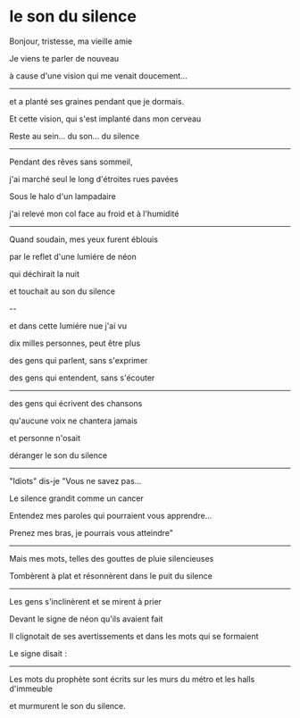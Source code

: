 # le son du silence

Bonjour, tristesse, ma vieille amie

Je viens te parler de nouveau

à cause d'une vision qui me venait doucement...

---

et a planté ses graines pendant que je dormais.

Et cette vision, qui s'est implanté dans mon cerveau

Reste au sein... du son... du silence

---

Pendant des rêves sans sommeil,

j'ai marché seul le long d'étroites rues pavées

Sous le halo d'un lampadaire

j'ai relevé mon col face au froid et à l'humidité

---

Quand soudain, mes yeux furent éblouis

par le reflet d'une lumiére de néon

qui déchirait la nuit

et touchait au son du silence

--

et dans cette lumiére nue j'ai vu

dix milles personnes, peut être plus

des gens qui parlent, sans s'exprimer

des gens qui entendent, sans s'écouter

---

des gens qui écrivent des chansons

qu'aucune voix ne chantera jamais

et personne n'osait

déranger le son du silence

---

"Idiots" dis-je "Vous ne savez pas...

Le silence grandit comme un cancer

Entendez mes paroles qui pourraient vous apprendre...

Prenez mes bras, je pourrais vous atteindre"

---

Mais mes mots, telles des gouttes de pluie silencieuses

Tombèrent à plat et résonnèrent dans le puit du silence

---

Les gens s'inclinèrent et se mirent à prier

Devant le signe de néon qu'ils avaient fait

Il clignotait de ses avertissements et dans les mots qui se formaient

Le signe disait :

---

Les mots du prophète sont écrits sur les murs du métro et les halls d'immeuble

et murmurent le son du silence.
